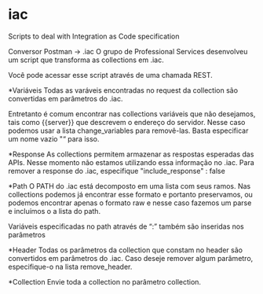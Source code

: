 # iac
Scripts to deal with Integration as Code specification

Conversor Postman → .iac
O grupo de Professional Services desenvolveu um script que transforma as collections em .iac. 

Você pode acessar esse script através de uma chamada REST.

*Variáveis
Todas as varáveis encontradas no request da collection são convertidas em parâmetros do .iac.

Entretanto é comum encontrar nas collections variáveis que não desejamos, tais como {{server}} que descrevem o endereço do servidor. Nesse caso podemos usar a lista change_variables para removê-las. Basta especificar um nome vazio "“ para isso.

*Response
As collections permitem armazenar as respostas esperadas das APIs. Nesse momento não estamos utilizando essa informação no .iac. Para remover a response do .iac, especifique  "include_response" : false

*Path 
O PATH do .iac está decomposto em uma lista com seus ramos. Nas collections podemos já encontrar esse formato e portanto preservamos, ou podemos encontrar apenas o formato raw e nesse caso fazemos um parse  e incluímos o a lista do path.

Variáveis especificadas no path através de “:” também são inseridas nos parâmetros

*Header
Todas os parâmetros da collection que constam no header são convertidos em parâmetros do .iac. Caso deseje remover algum parâmetro, especifique-o na lista remove_header.

*Collection
Envie toda a collection  no parâmetro collection. 

